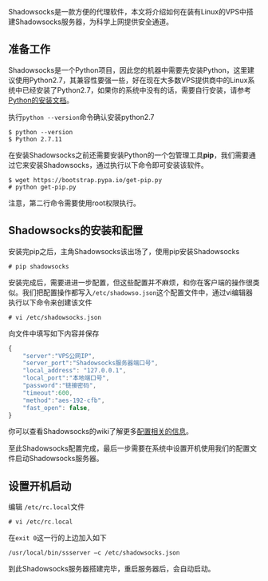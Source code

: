 Shadowsocks是一款方便的代理软件，本文将介绍如何在装有Linux的VPS中搭建Shadowsocks服务器，为科学上网提供安全通道。
<!-- more -->
## 准备工作

Shadowsocks是一个Python项目，因此您的机器中需要先安装Python，这里建议使用Python2.7，其兼容性要强一些，好在现在大多数VPS提供商中的Linux系统中已经安装了Python2.7，如果你的系统中没有的话，需要自行安装，请参考[Python的安装文档](https://docs.python.org/2.7/using/unix.html)。

执行`python --version`命令确认安装python2.7
```
$ python --version
$ Python 2.7.11
```
在安装Shadowsocks之前还需要安装Python的一个包管理工具**pip**，我们需要通过它来安装Shadowsocks，通过执行以下命令即可安装该软件。
```
$ wget https://bootstrap.pypa.io/get-pip.py
# python get-pip.py
```
注意，第二行命令需要使用root权限执行。

## Shadowsocks的安装和配置

安装完pip之后，主角Shadowsocks该出场了，使用pip安装Shadowsocks
```
# pip shadowsocks
```
安装完成后，需要进进一步配置，但这些配置并不麻烦，和你在客户端的操作很类似。我们把配置操作都写入`/etc/shadowso.json`这个配置文件中，通过vi编辑器执行以下命令来创建该文件
```
# vi /etc/shadowsocks.json
```
向文件中填写如下内容并保存
```js
{
    "server":"VPS公网IP",
    "server_port":"Shadowsocks服务器端口号",
    "local_address": "127.0.0.1",
    "local_port":"本地端口号",
    "password":"链接密码",
    "timeout":600,
    "method":"aes-192-cfb",
    "fast_open": false,
}
```
你可以查看Shadowsocks的wiki了解更多[配置相关的信息](https://github.com/shadowsocks/shadowsocks/wiki/Configuration-via-Config-File)。

至此Shadowsocks配置完成，最后一步需要在系统中设置开机使用我们的配置文件启动Shadowsocks服务器。

## 设置开机启动

编辑 `/etc/rc.local`文件
```
# vi /etc/rc.local
```
在`exit 0`这一行的上边加入如下
```
/usr/local/bin/ssserver –c /etc/shadowsocks.json
```
到此Shadowsocks服务器搭建完毕，重启服务器后，会自动启动。
